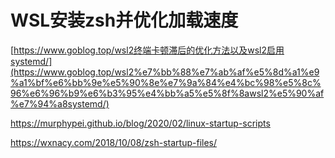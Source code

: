 # WSL安装zsh并优化加载速度

[https://www.goblog.top/wsl2终端卡顿滞后的优化方法以及wsl2启用systemd/](https://www.goblog.top/wsl2%e7%bb%88%e7%ab%af%e5%8d%a1%e9%a1%bf%e6%bb%9e%e5%90%8e%e7%9a%84%e4%bc%98%e5%8c%96%e6%96%b9%e6%b3%95%e4%bb%a5%e5%8f%8awsl2%e5%90%af%e7%94%a8systemd/)

https://murphypei.github.io/blog/2020/02/linux-startup-scripts

https://wxnacy.com/2018/10/08/zsh-startup-files/